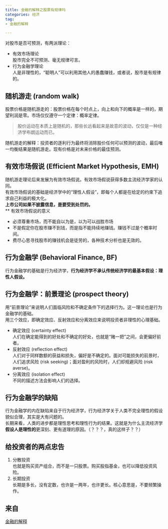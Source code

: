 ```yaml
---
title: 金融的解释之股票有规律吗   
categories: 经济  
tag:    
- 金融的解释  

---
```

       
对股市是否可预测，有两派理论：  

-  有效市场理论   
    股市完全不可预测、毫无规律可言。  
-  行为金融学理论  
    人是非理性的，“聪明人”可以利用其他人的愚蠢赚钱，或者说，股市是有规律的。  
    
## 随机游走 (random walk)   
股票价格是随机游走的：股票价格在每个时点上，向上和向下的概率是一样的，期望利润是零。市场仅仅遵守一个定律：概率定律。  

> 股价运动在本质上是随机的，那些长远看起来是故意的波动，仅仅是一种经济学布朗运动而已。  

随机游走的解释：投资者的逐利行为最终将消除股价任何可以预测的波动，最后唯一均衡结果是随机游走。现有价格是对未来价格的最佳预测。    
## 有效市场假说 (Efficient Market Hypothesis, EMH)    
随机游走理论后来发展为有效市场假说。有效市场假说获得多数主流经济学家的认同。  
有效市场假说的基础是经济学中的“理性人假设”，即每个人都是在给定的约束下追求自己利益的极大化。  
**上市公司如果不披露信息，是要受到处罚的。**  
** 有效市场假说的意义  

- 必须尊重市场，而不能自以为是，以为可以战胜市场  
- 不是假定你在股市赚不到钱，而是指不能持续地赚钱。赚钱不过是个概率时间。  
- 费尽心思寻找股市的赚钱机会是徒劳的，各种技术分析也是无效的。  

## 行为金融学 (Behavioral Finance, BF)  
行为金融学的基础是行为经济学，**行为经济学不承认传统经济学的最基本假设：理性人假设。**
## 行为金融学：前景理论 (prospect theory)  
用“前景理论”来说明人们面临风险和不确定条件下的选择行为。这一理论也是行为金融学的基础。  
用三个效应，即确定效应、反射效应和分离效应来说明投资者非理性的心理基础。  

- 确定效应 (certainty effect)  
    人们在确定能得到的好处和不确定的好处，也就是“赌一把”之间，会更偏好前者。  
- 反射效应 (reflection effect)  
    人们对于同样数额的获益和损失，偏好是不确定的。面对可能损失的前景时，人们追求风险 (risk seeking)；面对盈利的风险时，人们却规避风险 (risk averse)。  
- 分离效应 (isolation effect)  
    不同的描述方法会影响人们的选择。  

## 行为金融学的缺陷  
行为金融学的内在缺陷来自于行为经济学，行为经济学关于人类不完全理性的假设貌似合理，其实是大有问题的。  
长期来看，人类的进步都是理性思考和理性行为的结果。这就是为什么主流经济学**假设人是理性的**更深刻、更有道理的原因。（？？？，真的这样子？？）  
## 给投资者的两点忠告  

1. 分散投资  
    也就是购买资产组合，而不是一只股票。购买股指基金，也可以降低投资风险。  
2. 长期投资  
    长期是多长，没有定数，也许是一两年，也许更长。核心意思是，不要频繁操作。  
    
## 来自
[金融的解释](https://book.douban.com/subject/26032227/)

